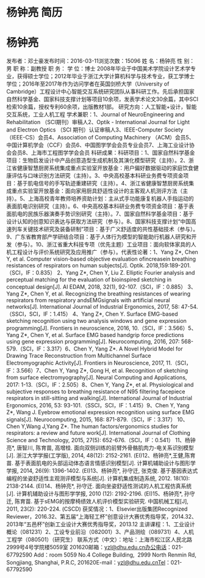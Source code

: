 # 杨钟亮 简历

# 杨钟亮
发布者：邓士豪发布时间：2016-03-11浏览次数：15096
姓 名：杨钟亮
性 别：男
职 称：副教授
职 务：
学 位：博士
2008年毕业于中国美术学院设计艺术学专业，获得硕士学位；2012年毕业于浙江大学计算机科学与技术专业，获工学博士学位；2016年至2017年作为访问学者在英国剑桥大学（University of Cambridge）工程设计中心智能交互系统研究团队从事科研工作。先后承担国家自然科学基金、国家科技支撑计划等项目10余项，发表学术论文30余篇，其中SCI检索10余篇，授权专利60余项，出版教材1部。
研究方向：人工智能+设计，智能交互系统，工业人机工程
学术兼职：1、Journal of NeuroEngineering and Rehabilitation （SCI期刊）审稿人2、Optik - International Journal for Light and Electron Optics （SCI 期刊）认证审稿人3、IEEE-Computer Society（IEEE-CS）会员4、Association of Computing Machinery （ACM）会员5、中国计算机学会（CCF）会员6、中国图学学会会员专业会员7、上海工业设计协会会员8、上海市工程图学学会会员
科研成果：科研项目：1、国家自然科学基金项目：生物启发设计中产品创意造型生成机制及其演化模型研究（主持）。2、浙江省健康智慧厨房系统集成重点实验室开放基金：用户偏好数据驱动的家庭饮食健康评估与口味识别方法研究（主持）。3、中央高校基本科研业务费专项资金项目：基于肌电信号的手写轨迹重建研究（主持）。4、浙江省健康智慧厨房系统集成重点实验室开放基金：面向家用厨具舒适性设计的主客观人机测评方法（主持）。5、上海高校青年教师培养资助计划：主从式手功能康复机器人手指运动的表面肌电识别研究（主持）。6、中央高校基本科研业务费专项资金项目：基于表面肌电的民族乐器演奏手势识别研究（主持）。7、国家自然科学基金项目：基于设计认知的创意知识表达与获取方法研究（参与）。8、国家科技支撑计划“中国高速列车关键技术研究及装备研制”项目：基于广义舒适度的共性基础技术（参与）。9、广东省教育部产学研结合项目：基于人体行为模型的智能助行机器人研究和开发（参与）。10、浙江省重大科技专项（优先主题）工业项目：面向软体家具的人机工程设计与评价系统研究及应用推广（参与）。代表性论著：1、Yang Z*, Chen Y, et al. Computer vision-based objective evaluation ofincreasein breathing resistances of respirators on human subjects[J]. Optik. 2018,159:189-201.（SCI，IF：0.835）
2、Yang Z*, Chen Y, Liu Z. Elliptic Fourier analysis and perceptual matching for the evaluation of bioinspired sketching in conceptual design[J]. AI EDAM, 2018, 32(1), 92-107.（SCI，IF：0.885）
3、Yang Z*, Chen Y, et al. Recognizing the breathing resistances of wearing respirators from respiratory andsEMGsignals with artificial neural networks[J]. International Journal of Industrial Ergonomics, 2017, 58: 47-54.（SSCI，SCI，IF：1.415）
4、Yang Z*, Chen Y. Surface EMG-based sketching recognition using two analysis windows and gene expression programming[J]. Frontiers in neuroscience, 2016, 10.（SCI，IF：3.566）5、Yang Z*, Chen Y, et al. Surface EMG based handgrip force predictions using gene expression programming[J]. Neurocomputing, 2016, 207: 568-579.（SCI，IF：3.317）6、Chen Y, Yang Z*. A Novel Hybrid Model for Drawing Trace Reconstruction from Multichannel Surface Electromyographic Activity[J]. Frontiers in Neuroscience, 2017, 11.（SCI，IF：3.566）7、Chen Y, Yang Z*, Gong H, et al. Recognition of sketching from surface electromyography[J]. Neural Computing and Applications, 2017: 1-13.（SCI，IF：2.505）8、Chen Y, Yang Z*, et al. Physiological and subjective responses to breathing resistance of N95 filtering facepiece respirators in still-sitting and walking[J]. International Journal of Industrial Ergonomics, 2016, 53: 93-101.（SSCI，SCI，IF：1.415）9、Chen Y, Yang Z*, Wang J. Eyebrow emotional expression recognition using surface EMG signals[J]. Neurocomputing, 2015, 168: 871-879.（SCI，IF：3.317）
10、Chen Y,Wang J,Yang Z*. The human factors/ergonomics studies for respirators: a review and future work[J]. International Journal of Clothing Science and Technology, 2015, 27(5): 652-676.（SCI，IF：0.541）
11、杨钟亮*, 唐智川, 陈育苗, 高增桂. 面向双侧训练的前臂外骨骼肌肉力-电关系识别模型[J]. 浙江大学学报(工学版), 2014, 48(12): 2152-2161. (EI)12、杨钟亮*,王健,陈育苗. 基于表面肌电的头部运动体态语言情感识别模型[J]. 计算机辅助设计与图形学学报, 2014, 26(9): 1396-1402. (EI)13、杨钟亮*, 孙守迁, 张克俊. 基于基因表达式编程的坐姿舒适性主观测评模型与系统[J]. 计算机集成制造系统, 2012. 18(10): 2138-2144. (EI)14、杨钟亮*, 孙守迁. 面向坐姿舒适性测试的人机工程仿真系统[J]. 计算机辅助设计与图形学学报, 2010 (12): 2192-2196. (EI)15、杨钟亮*, 孙守迁, 陈育苗. 基于sEMG的按摩椅绩效人机评价模型实验研究. 中国机械工程[J], 2011, 23(2): 220-224. (CSCD)
获奖情况：1、Elsevier出版集团Recognized Reviewer，2016.32、第五届“上海轻工杯”创意设计大赛优秀指导奖，2014.32、2013年“五邑杯”创新工业设计大赛优秀指导奖，2013.12
主讲课程：1、工业设计概论（081231）2、工设专业前沿（082001）3、产品测绘（089731）4、人机工程学（080501）（研究生）
联系方式（中文）：地址：上海市松江区人民北路2999号4号学院楼5059室 201620邮箱：yzl@dhu.edu.cn办公电话：021-67792590
Add：room 5059 No.4 College Building,  2999 North Renmin Rd, Songjiang, Shanghai, P.R.C, 201620E-mail：yzl@dhu.edu.cnTel：021-67792590
